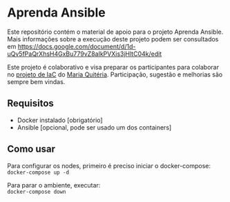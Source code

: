 # Aprenda Ansible

Este repositório contém o material de apoio para o projeto Aprenda Ansible. Mais informações sobre a execução deste projeto podem ser consultados em https://docs.google.com/document/d/1d-uQv5fPaQrXhsH4GxBu779vZ8aIkPVXis3jHltC04k/edit

Este projeto é colaborativo e visa preparar os participantes para colaborar no [projeto de IaC](https://github.com/DadosAbertosDeFeira/iac) do [Maria Quitéria](https://github.com/DadosAbertosDeFeira/maria-quiteria). Participação, sugestão e melhorias são sempre bem vindas.


## Requisitos
* Docker instalado [obrigatório]
* Ansible [opcional, pode ser usado um dos containers]

## Como usar
Para configurar os nodes, primeiro é preciso iniciar o docker-compose:  
`docker-compose up -d`

Para parar o ambiente, executar:   
`docker-compose down`